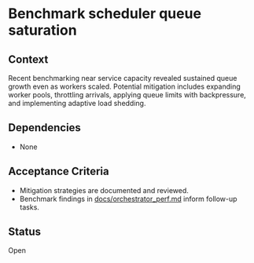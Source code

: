 # Benchmark scheduler queue saturation

## Context
Recent benchmarking near service capacity revealed sustained queue growth even
as workers scaled. Potential mitigation includes expanding worker pools,
throttling arrivals, applying queue limits with backpressure, and implementing
adaptive load shedding.

## Dependencies
- None

## Acceptance Criteria
- Mitigation strategies are documented and reviewed.
- Benchmark findings in
  [docs/orchestrator_perf.md](../docs/orchestrator_perf.md) inform follow-up
  tasks.

## Status
Open
